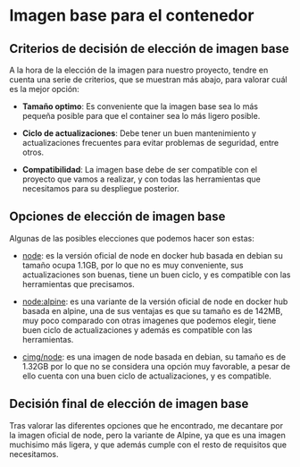 # Imagen base para el contenedor

## Criterios de decisión de elección de imagen base

A la hora de la elección de la imagen para nuestro proyecto, tendre en cuenta una serie de criterios, que se muestran más abajo, para valorar cuál es la mejor opción:

- **Tamaño optimo**: Es conveniente que la imagen base sea lo más pequeña posible para que el container sea lo más ligero posible.

- **Ciclo de actualizaciones**:  Debe tener un buen mantenimiento y actualizaciones frecuentes para evitar problemas de seguridad, entre otros.

- **Compatibilidad**: La imagen base debe de ser compatible con el proyecto que vamos a realizar, y con todas las herramientas que necesitamos para su despliegue posterior.


## Opciones de elección de imagen base

Algunas de las posibles elecciones que podemos hacer son estas: 

* [node](https://hub.docker.com/_/node): es la versión oficial de node en docker hub basada en debian su tamaño ocupa 1.1GB, por lo que no es muy conveniente, sus actualizaciones son buenas, tiene un buen ciclo, y es compatible con las herramientas que precisamos.

* [node:alpine](https://hub.docker.com/_/node): es una variante de la versión oficial de node en docker hub basada en alpine, una de sus ventajas es que su tamaño es de 142MB, muy poco comparado con otras imagenes que podemos elegir, tiene buen ciclo de actualizaciones y además es compatible con las herramientas.

* [cimg/node](https://hub.docker.com/r/cimg/node): es una imagen de node basada en debian, su tamaño es de 1.32GB por lo que no se considera una opción muy favorable, a pesar de ello cuenta con una buen ciclo de actualizaciones, y es compatible.

## Decisión final de elección de imagen base

Tras valorar las diferentes opciones que he encontrado, me decantare por la imagen oficial de node, pero la variante de Alpine, ya que es una imagen muchisimo más ligera, y que además cumple con el resto de requisitos que necesitamos.
